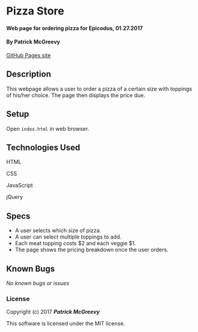 # Pizza Store

#### Web page for ordering pizza for Epicodus, 01.27.2017

#### By Patrick McGreevy

[GitHub Pages site](https://ptown-epicodus.github.io/pizza/)

## Description

This webpage allows a user to order a pizza of a certain size with toppings of his/her choice. The page then displays the price due.

## Setup

Open `index.html` in web browser.

## Technologies Used

HTML

CSS

JavaScript

jQuery

## Specs

* A user selects which size of pizza.
* A user can select multiple toppings to add.
* Each meat topping costs $2 and each veggie $1.
* The page shows the pricing breakdown once the user orders.

## Known Bugs

_No known bugs or issues_

### License

Copyright (c) 2017 _**Patrick McGreevy**_

This software is licensed under the MIT license.
